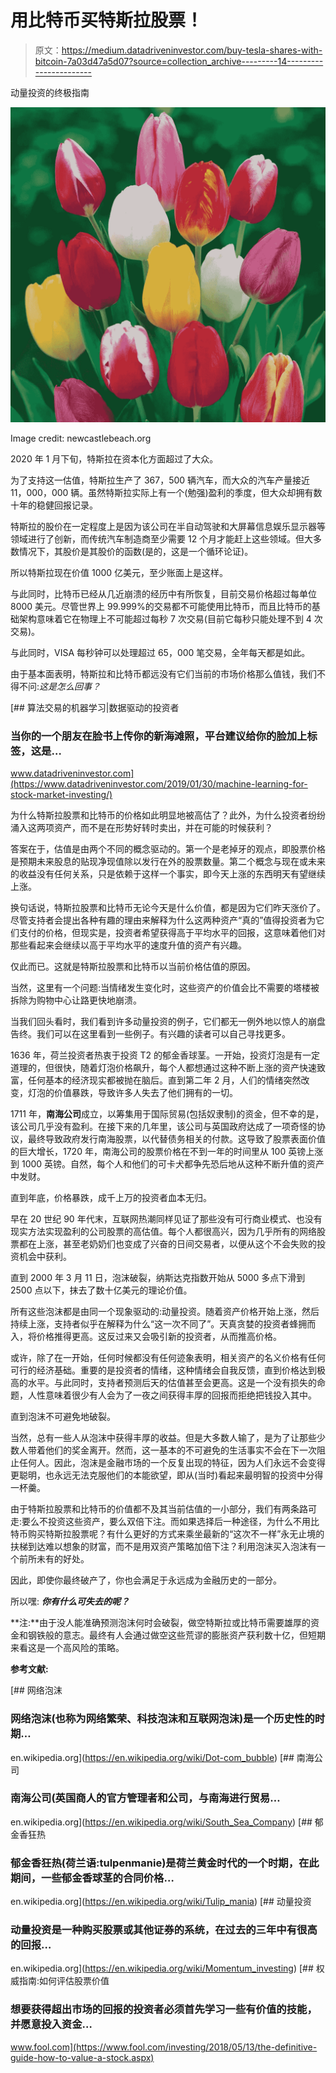 # 用比特币买特斯拉股票！

> 原文：<https://medium.datadriveninvestor.com/buy-tesla-shares-with-bitcoin-7a03d47a5d07?source=collection_archive---------14----------------------->

动量投资的终极指南

![](img/806b3a426ba265de33da10ba0d5eea0e.png)

Image credit: newcastlebeach.org

2020 年 1 月下旬，特斯拉在资本化方面超过了大众。

为了支持这一估值，特斯拉生产了 367，500 辆汽车，而大众的汽车产量接近 11，000，000 辆。虽然特斯拉实际上有一个(勉强)盈利的季度，但大众却拥有数十年的稳健回报记录。

特斯拉的股价在一定程度上是因为该公司在半自动驾驶和大屏幕信息娱乐显示器等领域进行了创新，而传统汽车制造商至少需要 12 个月才能赶上这些领域。但大多数情况下，其股价是其股价的函数(是的，这是一个循环论证)。

所以特斯拉现在价值 1000 亿美元，至少账面上是这样。

与此同时，比特币已经从几近崩溃的经历中有所恢复，目前交易价格超过每单位 8000 美元。尽管世界上 99.999%的交易都不可能使用比特币，而且比特币的基础架构意味着它在物理上不可能超过每秒 7 次交易(目前它每秒只能处理不到 4 次交易)。

与此同时，VISA 每秒钟可以处理超过 65，000 笔交易，全年每天都是如此。

由于基本面表明，特斯拉和比特币都远没有它们当前的市场价格那么值钱，我们不得不问:*这是怎么回事？*

[](https://www.datadriveninvestor.com/2019/01/30/machine-learning-for-stock-market-investing/) [## 算法交易的机器学习|数据驱动的投资者

### 当你的一个朋友在脸书上传你的新海滩照，平台建议给你的脸加上标签，这是…

www.datadriveninvestor.com](https://www.datadriveninvestor.com/2019/01/30/machine-learning-for-stock-market-investing/) 

为什么特斯拉股票和比特币的价格如此明显地被高估了？此外，为什么投资者纷纷涌入这两项资产，而不是在形势好转时卖出，并在可能的时候获利？

答案在于，估值是由两个不同的概念驱动的。第一个是老掉牙的观点，即股票价格是预期未来股息的贴现净现值除以发行在外的股票数量。第二个概念与现在或未来的收益没有任何关系，只是依赖于这样一个事实，即今天上涨的东西明天有望继续上涨。

换句话说，特斯拉股票和比特币无论今天是什么价值，都是因为它们昨天涨价了。尽管支持者会提出各种有趣的理由来解释为什么这两种资产“真的”值得投资者为它们支付的价格，但现实是，投资者希望获得高于平均水平的回报，这意味着他们对那些看起来会继续以高于平均水平的速度升值的资产有兴趣。

仅此而已。这就是特斯拉股票和比特币以当前价格估值的原因。

当然，这里有一个问题:当情绪发生变化时，这些资产的价值会比不需要的塔楼被拆除为购物中心让路更快地崩溃。

当我们回头看时，我们看到许多动量投资的例子，它们都无一例外地以惊人的崩盘告终。我们可以在这里看到一些例子。有兴趣的读者可以自己寻找更多。

1636 年，荷兰投资者热衷于投资 T2 的郁金香球茎。一开始，投资灯泡是有一定道理的，但很快，随着灯泡价格飙升，每个人都想通过这种不断上涨的资产快速致富，任何基本的经济现实都被抛在脑后。直到第二年 2 月，人们的情绪突然改变，灯泡的价值暴跌，导致许多人失去了他们拥有的一切。

1711 年，**南海公司**成立，以筹集用于国际贸易(包括奴隶制)的资金，但不幸的是，该公司几乎没有盈利。在接下来的几年里，该公司与英国政府达成了一项奇怪的协议，最终导致政府发行南海股票，以代替债务相关的付款。这导致了股票表面价值的巨大增长，1720 年，南海公司的股票价格在不到一年的时间里从 100 英镑上涨到 1000 英镑。自然，每个人和他们的可卡犬都争先恐后地从这种不断升值的资产中发财。

直到年底，价格暴跌，成千上万的投资者血本无归。

早在 20 世纪 90 年代末，互联网热潮同样见证了那些没有可行商业模式、也没有现实方法实现盈利的公司股票的高估值。每个人都很高兴，因为几乎所有的网络股票都在上涨，甚至老奶奶们也变成了兴奋的日间交易者，以便从这个不会失败的投资机会中获利。

直到 2000 年 3 月 11 日，泡沫破裂，纳斯达克指数开始从 5000 多点下滑到 2500 点以下，抹去了数十亿美元的理论价值。

所有这些泡沫都是由同一个现象驱动的:动量投资。随着资产价格开始上涨，然后持续上涨，支持者似乎在解释为什么“这一次不同了”。天真贪婪的投资者蜂拥而入，将价格推得更高。这反过来又会吸引新的投资者，从而推高价格。

或许，除了在一开始，任何时候都没有任何迹象表明，相关资产的名义价格有任何可行的经济基础。重要的是投资者的情绪，这种情绪会自我反馈，直到价格达到极高的水平。与此同时，支持者预测后天的估值甚至会更高。这是一个没有损失的命题，人性意味着很少有人会为了一夜之间获得丰厚的回报而拒绝把钱投入其中。

直到泡沫不可避免地破裂。

当然，总有一些人从泡沫中获得丰厚的收益。但是大多数人输了，是为了让那些少数人带着他们的奖金离开。然而，这一基本的不可避免的生活事实不会在下一次阻止任何人。因此，泡沫是金融市场的一个反复出现的特征，因为人们永远不会变得更聪明，也永远无法克服他们的本能欲望，即从(当时)看起来最明智的投资中分得一杯羹。

由于特斯拉股票和比特币的价值都不及其当前估值的一小部分，我们有两条路可走:要么不投资这些资产，要么双倍下注。而如果选择后一种途径，为什么不用比特币购买特斯拉股票呢？有什么更好的方式来乘坐最新的“这次不一样”永无止境的扶梯到达难以想象的财富，而不是用双资产策略加倍下注？利用泡沫买入泡沫有一个前所未有的好处。

因此，即使你最终破产了，你也会满足于永远成为金融历史的一部分。

所以嘿: ***你有什么可失去的呢？***

**注:**由于没人能准确预测泡沫何时会破裂，做空特斯拉或比特币需要雄厚的资金和钢铁般的意志。最终有人会通过做空这些荒谬的膨胀资产获利数十亿，但短期来看这是一个高风险的策略。

**参考文献:**

[](https://en.wikipedia.org/wiki/Dot-com_bubble) [## 网络泡沫

### 网络泡沫(也称为网络繁荣、科技泡沫和互联网泡沫)是一个历史性的时期…

en.wikipedia.org](https://en.wikipedia.org/wiki/Dot-com_bubble) [](https://en.wikipedia.org/wiki/South_Sea_Company) [## 南海公司

### 南海公司(英国商人的官方管理者和公司，与南海进行贸易…

en.wikipedia.org](https://en.wikipedia.org/wiki/South_Sea_Company) [](https://en.wikipedia.org/wiki/Tulip_mania) [## 郁金香狂热

### 郁金香狂热(荷兰语:tulpenmanie)是荷兰黄金时代的一个时期，在此期间，一些郁金香球茎的合同价格…

en.wikipedia.org](https://en.wikipedia.org/wiki/Tulip_mania)  [## 动量投资

### 动量投资是一种购买股票或其他证券的系统，在过去的三年中有很高的回报…

en.wikipedia.org](https://en.wikipedia.org/wiki/Momentum_investing) [](https://www.fool.com/investing/2018/05/13/the-definitive-guide-how-to-value-a-stock.aspx) [## 权威指南:如何评估股票价值

### 想要获得超出市场的回报的投资者必须首先学习一些有价值的技能，并愿意投入资金…

www.fool.com](https://www.fool.com/investing/2018/05/13/the-definitive-guide-how-to-value-a-stock.aspx)